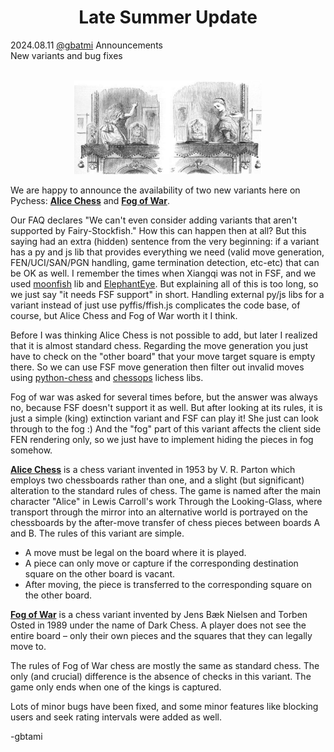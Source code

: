 <h1 align="center">Late Summer Update</h1>
<div class="meta-headline">
    <div class= "meta">
        <span class="text">2024.08.11</span>
        <span class="text"><a href="/@/gbatmi">@gbatmi</a></span>
        <span class="text">Announcements</span>
    </div>
    <div class= "headline">New variants and bug fixes</div>
</div>
</br>

<p align="center">
  <img src="https://github.com/gbtami/pychess-variants/blob/master/static/images/CVariantsGuide/Aliceroom3.jpg" width="300" height="150">
</p>

We are happy to announce the availability of two new variants here on Pychess: [**Alice Chess**](https://www.pychess.org/variants/alice) and [**Fog of War**](https://www.pychess.org/variants/fogofwar).

Our FAQ declares "We can't even consider adding variants that aren't supported by Fairy-Stockfish." How this can happen then at all?
But this saying had an extra (hidden) sentence from the very beginning: if a variant has a py and js lib that provides everything we need (valid move generation, FEN/UCI/SAN/PGN handling, game termination detection, etc-etc) that can be OK as well.
I remember the times when Xiangqi was not in FSF, and we used [moonfish](https://github.com/walker8088/moonfish) lib and [ElephantEye](https://github.com/xqbase/eleeye).
But explaining all of this is too long, so we just say "it needs FSF support" in short. Handling external py/js libs for a variant instead of just use pyffis/ffish.js complicates the code base, of course, but Alice Chess and Fog of War worth it I think.

Before I was thinking Alice Chess is not possible to add, but later I realized that it is almost standard chess. Regarding the move generation you just have to check on the "other board" that your move target square is empty there.
So we can use FSF move generation then filter out invalid moves using [python-chess](https://github.com/niklasf/python-chess) and [chessops](https://github.com/niklasf/chessops) lichess libs.

Fog of war was asked for several times before, but the answer was always no, because FSF doesn't support it as well. But after looking at its rules, it is just a simple (king) extinction variant and FSF can play it! She just can look through to the fog :)
And the "fog" part of this variant affects the client side FEN rendering only, so we just have to implement hiding the pieces in fog somehow.

[**Alice Chess**](https://www.pychess.org/variants/alice) is a chess variant invented in 1953 by V. R. Parton which employs two chessboards rather than one, and a slight (but significant) alteration to the standard rules of chess. The game is named after the main character "Alice" in Lewis Carroll's work Through the Looking-Glass, where transport through the mirror into an alternative world is portrayed on the chessboards by the after-move transfer of chess pieces between boards A and B.
The rules of this variant are simple.

- A move must be legal on the board where it is played.
- A piece can only move or capture if the corresponding destination square on the other board is vacant.
- After moving, the piece is transferred to the corresponding square on the other board.

[**Fog of War**](https://www.pychess.org/variants/fogofwar) is a chess variant invented by Jens Bæk Nielsen and Torben Osted in 1989 under the name of Dark Chess. A player does not see the entire board – only their own pieces and the squares that they can legally move to.

The rules of Fog of War chess are mostly the same as standard chess. The only (and crucial) difference is the absence of checks in this variant. The game only ends when one of the kings is captured.

Lots of minor bugs have been fixed, and some minor features like blocking users and seek rating intervals were added as well.

-gbtami
